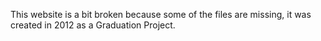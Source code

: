 This website is a bit broken because some of the files are missing, it was created in 2012 as a Graduation Project.
